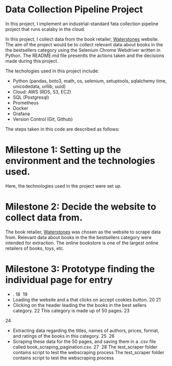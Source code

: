 # Data Collection Pipeline Project

In this project, I implement an industrial-standard fata collection pipeline project that runs scalaby in the cloud.

In this project, I collect data from the book retailer, [Waterstones](https://www.waterstones.com/)  website. The aim of the project would be to collect relevant data about books in the the bestsellers category using the Selenium Chrome Webdriver written in Python. The README.md file presentts the actions taken and the decisions made during this project.

The techologies used in this project include:
* Python (pandas, boto3, math, os, selenium, setuptools, sqlalchemy time, unicodedata, urllib, uuid)
* Cloud: AWS (RDS, S3, EC2)
* SQL (Postgresql)
* Prometheus
* Docker
* Grafana
* Version Control (Git, Github)

The steps taken in this code are described as follows:

# Milestone 1: Setting up the environment and the technologies used.
Here, the technologies used in the project were set up.

# Milestone 2: Decide the website to collect data from.
The book retailer, [Waterstones](https://www.waterstones.com/) was chosen as the website to scrape data from. Relevant data about books in the the bestsellers category were intended for extraction. The online bookstore is one of the largest online retailers of books, toys, etc.

# Milestone 3: Prototype finding the individual page for entry
* .
18
​
19
* Loading the website and a that clicks on accept cookies button.
20
​
21
* Clicking on the header leading the the books in the best sellers category.
22
  This category is made up of 50 pages.
23
  
24
* Extracting data regarding the titles, names of authors, prices, format, and ratings of the books in this category.
25
​
26
* Scraping these data for the 50 pages, and saving them in a .csv file called book_scraping_pagination.csv.
27
​
28
The test_scraper folder contains script to test the webscraping process
The test_scraper folder contains script to test the webscraping process
